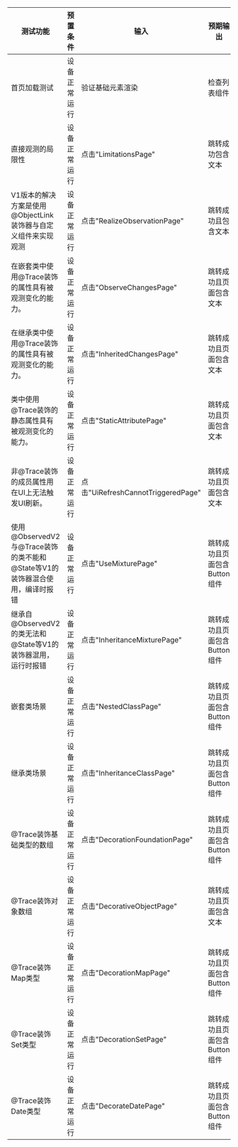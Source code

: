 | 测试功能                                               | 预置条件   | 输入                               | 预期输出              | 测试结果 |
|----------------------------------------------------|--------|----------------------------------|-------------------|------|
| 首页加载测试                                             | 设备正常运行 | 验证基础元素渲染                         | 检查列表组件            | Pass |
| 直接观测的局限性                                           | 设备正常运行 | 点击"LimitationsPage"              | 跳转成功包含文本          | Pass |
| V1版本的解决方案是使用@ObjectLink装饰器与自定义组件来实现观测              | 设备正常运行 | 点击"RealizeObservationPage"       | 跳转成功且包含文本         | Pass |
| 在嵌套类中使用@Trace装饰的属性具有被观测变化的能力。                      | 设备正常运行 | 点击"ObserveChangesPage"           | 跳转成功且页面包含文本       | Pass |
| 在继承类中使用@Trace装饰的属性具有被观测变化的能力。                      | 设备正常运行 | 点击"InheritedChangesPage"         | 跳转成功且页面包含文本       | Pass |
| 类中使用@Trace装饰的静态属性具有被观测变化的能力。                       | 设备正常运行 | 点击"StaticAttributePage"          | 跳转成功且页面包含文本       | Pass |
| 非@Trace装饰的成员属性用在UI上无法触发UI刷新。                       | 设备正常运行 | 点击"UiRefreshCannotTriggeredPage" | 跳转成功且页面包含文本       | Pass |
| 使用@ObservedV2与@Trace装饰的类不能和@State等V1的装饰器混合使用，编译时报错 | 设备正常运行 | 点击"UseMixturePage"               | 跳转成功且页面包含Button组件 | Pass |
| 继承自@ObservedV2的类无法和@State等V1的装饰器混用，运行时报错           | 设备正常运行 | 点击"InheritanceMixturePage"       | 跳转成功且页面包含Button组件 | Pass |
| 嵌套类场景                                              | 设备正常运行 | 点击"NestedClassPage"              | 跳转成功且页面包含Button组件 | Pass |
| 继承类场景                                              | 设备正常运行 | 点击"InheritanceClassPage"         | 跳转成功且页面包含Button组件 | Pass |
| @Trace装饰基础类型的数组                                    | 设备正常运行 | 点击"DecorationFoundationPage"     | 跳转成功且页面包含Button组件 | Pass |
| @Trace装饰对象数组                                       | 设备正常运行 | 点击"DecorativeObjectPage"         | 跳转成功且页面包含文本       | Pass |
| @Trace装饰Map类型                                      | 设备正常运行 | 点击"DecorationMapPage"            | 跳转成功且页面包含Button组件 | Pass |
| @Trace装饰Set类型                                      | 设备正常运行 | 点击"DecorationSetPage"            | 跳转成功且页面包含Button组件 | Pass |
| @Trace装饰Date类型                                     | 设备正常运行 | 点击"DecorateDatePage"             | 跳转成功且页面包含Button组件 | Pass |
